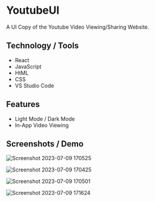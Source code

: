 # YoutubeUI

A UI Copy of the Youtube Video Viewing/Sharing Website.

## Technology / Tools
- React
- JavaScript
- HtML
- CSS
- VS Studio Code

## Features
- Light Mode / Dark Mode
- In-App Video Viewing

## Screenshots / Demo

![Screenshot 2023-07-09 170525](https://github.com/GerardRosario/YoutubeUI/assets/55461102/00a6c8fe-8b04-46a3-8387-be7b66fb636e)

![Screenshot 2023-07-09 170425](https://github.com/GerardRosario/YoutubeUI/assets/55461102/a991a61a-ec15-44b4-86d7-b6787a635438)

![Screenshot 2023-07-09 170501](https://github.com/GerardRosario/YoutubeUI/assets/55461102/73f0d5d4-e355-4c76-9da4-664ad6db0c3d)

![Screenshot 2023-07-09 171624](https://github.com/GerardRosario/YoutubeUI/assets/55461102/bfaa1582-b664-445a-997b-b36489d5510b)



